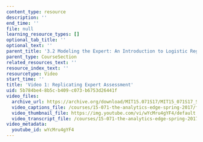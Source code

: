 ```yaml
---
content_type: resource
description: ''
end_time: ''
file: null
learning_resource_types: []
optional_tab_title: ''
optional_text: ''
parent_title: '3.2 Modeling the Expert: An Introduction to Logistic Regression'
parent_type: CourseSection
related_resources_text: ''
resource_index_text: ''
resourcetype: Video
start_time: ''
title: 'Video 1: Replicating Expert Assessment'
uid: 5b784be4-8b5c-b409-c073-b6753d26441f
video_files:
  archive_url: https://archive.org/download/MIT15.071S17/MIT15_071S17_Session_3.2.01_300k.mp4
  video_captions_file: /courses/15-071-the-analytics-edge-spring-2017/fbf2f85bce375d48b98af1ecac7642e5_wYcMru4gYF4.vtt
  video_thumbnail_file: https://img.youtube.com/vi/wYcMru4gYF4/default.jpg
  video_transcript_file: /courses/15-071-the-analytics-edge-spring-2017/23002a1d5af9f0013887883a4d87b418_wYcMru4gYF4.pdf
video_metadata:
  youtube_id: wYcMru4gYF4
---
```


